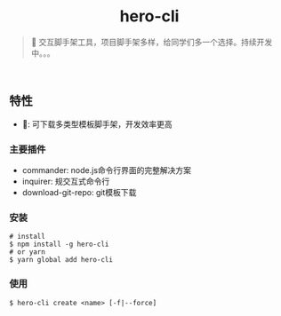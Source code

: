 <!--
 * @Author: 吴俊杰 20717@etransfar.com
 * @Date: 2022-05-25 14:51:28
 * @LastEditors: 吴俊杰 20717@etransfar.com
 * @LastEditTime: 2022-09-29 10:39:02
 * @FilePath: /个人工作/w-cli/README.md
 * @Description: 这是默认设置,请设置`customMade`, 打开koroFileHeader查看配置 进行设置: https://github.com/OBKoro1/koro1FileHeader/wiki/%E9%85%8D%E7%BD%AE
-->

<h1 align="center">hero-cli</h1>

>  🌱  交互脚手架工具，项目脚手架多样，给同学们多一个选择。持续开发中。。。

<br />

## 特性
- 🚅: 可下载多类型模板脚手架，开发效率更高

### 主要插件
- commander: node.js命令行界面的完整解决方案
- inquirer: 规交互式命令行
- download-git-repo: git模板下载


### 安装

```shell
# install 
$ npm install -g hero-cli
# or yarn
$ yarn global add hero-cli
```

### 使用 

```shell
$ hero-cli create <name> [-f|--force]
```